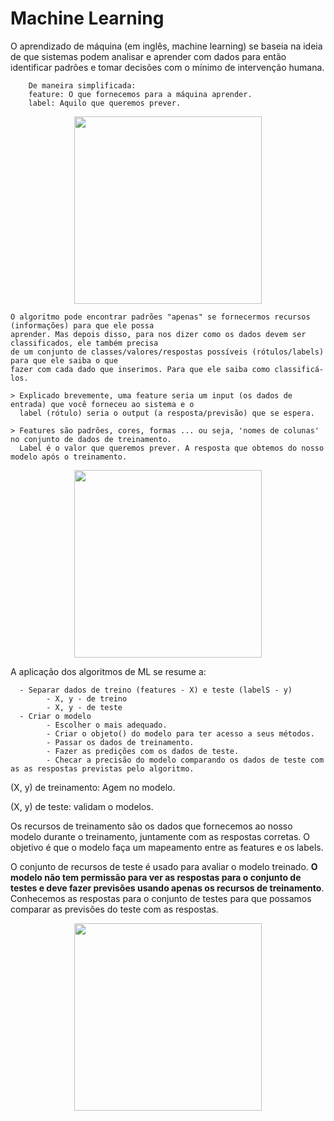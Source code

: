 # Machine Learning

O aprendizado de máquina (em inglês, machine learning) se baseia na ideia de que sistemas podem analisar e aprender com dados para então identificar padrões e tomar decisões com o mínimo de intervenção humana.

        De maneira simplificada:
        feature: O que fornecemos para a máquina aprender.
        label: Aquilo que queremos prever.

<p align="center">
<img  height="300" src="https://github.com/pauloreis-ds/Paulo-Reis-Ciencia-de-dados/blob/master/3%20-%20An%C3%A1lise%20de%20dados%20(com%20Machine%20Learning)%20-%20Data%20Analysis%20(Machine%20Learning)/just_images/feature_label2.png">
</p>


    O algoritmo pode encontrar padrões "apenas" se fornecermos recursos (informações) para que ele possa
    aprender. Mas depois disso, para nos dizer como os dados devem ser classificados, ele também precisa
    de um conjunto de classes/valores/respostas possíveis (rótulos/labels) para que ele saiba o que
    fazer com cada dado que inserimos. Para que ele saiba como classificá-los.

    > Explicado brevemente, uma feature seria um input (os dados de entrada) que você forneceu ao sistema e o 
      label (rótulo) seria o output (a resposta/previsão) que se espera.

    > Features são padrões, cores, formas ... ou seja, 'nomes de colunas' no conjunto de dados de treinamento.
      Label é o valor que queremos prever. A resposta que obtemos do nosso modelo após o treinamento.

<p align="center">
<img  height="300" src="https://github.com/pauloreis-ds/Paulo-Reis-Ciencia-de-dados/blob/master/3%20-%20An%C3%A1lise%20de%20dados%20(com%20Machine%20Learning)%20-%20Data%20Analysis%20(Machine%20Learning)/just_images/feature_label.png">
</p>

A aplicação dos algoritmos de ML se resume a:
      
      - Separar dados de treino (features - X) e teste (labelS - y)
            - X, y - de treino 
            - X, y - de teste
      - Criar o modelo
            - Escolher o mais adequado.
            - Criar o objeto() do modelo para ter acesso a seus métodos.
            - Passar os dados de treinamento.
            - Fazer as predições com os dados de teste.
            - Checar a precisão do modelo comparando os dados de teste com as as respostas previstas pelo algoritmo.
      

(X, y) de treinamento: Agem no modelo.

(X, y) de teste: validam o modelos.

Os recursos de treinamento são os dados que fornecemos ao nosso modelo durante o treinamento, juntamente com as respostas corretas. O objetivo é que o modelo faça um mapeamento entre as features e os labels.

O conjunto de recursos de teste é usado para avaliar o modelo treinado. **O modelo não tem permissão para ver as respostas para o conjunto de testes e deve fazer previsões usando apenas os recursos de treinamento**. Conhecemos as respostas para o conjunto de testes para que possamos comparar as previsões do teste com as respostas.

<p align="center">
<img  height="300" src="https://github.com/pauloreis-ds/Paulo-Reis-Ciencia-de-dados/blob/master/3%20-%20An%C3%A1lise%20de%20dados%20(com%20Machine%20Learning)%20-%20Data%20Analysis%20(Machine%20Learning)/just_images/feature_label1.png">
</p>

